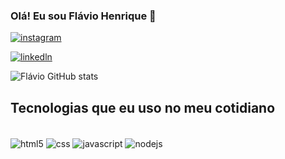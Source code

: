 ### Olá! Eu sou Flávio Henrique 🙂

[![instagram](https://img.shields.io/badge/Instagram-E4405F?style=for-the-badge&logo=instagram&logoColor=white)](https://www.instagram.com/flavioh3nrique/)

[![linkedln](https://img.shields.io/badge/LinkedIn-0077B5?style=for-the-badge&logo=linkedin&logoColor=white)](https://www.linkedin.com/in/fl%C3%A1vio-henrique-223917291/)

![Flávio GitHub stats](https://github-readme-stats.vercel.app/api?username=FlavioHenriqueC&show_icons=true&theme=tokyonight)

## Tecnologias que eu uso no meu cotidiano

<div style="display: inline_block"><br/>
    <img align="center" alt="html5" src= "https://img.shields.io/badge/HTML5-E34F26?style=for-the-badge&logo=html5&logoColor=white" />
    <img align="center" alt="css" src= "https://img.shields.io/badge/CSS-239120?&style=for-the-badge&logo=css3&logoColor=white" />
    <img align="center" alt="javascript" src= "https://img.shields.io/badge/JavaScript-323330?style=for-the-badge&logo=javascript&logoColor=F7DF1E" />
    <img align="center" alt="nodejs" src= "https://img.shields.io/badge/Node.js-43853D?style=for-the-badge&logo=node.js&logoColor=white" />

</div>
